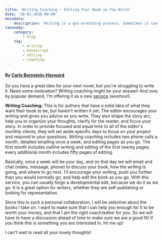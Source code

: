 ```yaml
---
title: 'Writing Coaching – Editing Your Book as You Write'
date: '18-01-2016 00:00'
metadata:
    description: 'Writing is a gut-wrenching process. Sometimes it can be helpful to have a coach by your side to hold your hand and help you write the best book you can.'
taxonomy:
    category:
        - blog
    tag:
        - writing
        - manuscript
        - editing
        - coaching
---
```


#### By [Carly Bornstein-Hayward](http://booklighteditorial.com/team#carly)

So you have a great idea for your next novel, but you're struggling to write it. Need some motivation? Writing coaching might be your answer! And now, by popular demand, I'm offering it as a new [service](/services) (woohoo!).

**Writing Coaching:** This is for authors that have a solid idea of what they want their book to be, but haven't written it yet. The editor encourages your writing and gives you advice as you write. They also shape the story arc, help you to organize your thoughts, clarify for the reader, and focus your story. In order to provide focused and equal time to all of the editor's monthly clients, they will set aside specific days to focus on your project and respond to your questions. Writing coaching includes two phone calls a month, detailed emailing once a week, and editing pages as you go. The first month includes outline writing and editing of the first twenty pages; every additional month includes fifty pages of editing.

Basically, once a week will be your day, and on that day we will email and chat (video, message, phone) to discuss your book, how the writing is going, and where to go next. I'll encourage your writing, push you further than you would normally go, and help edit the book as you go. With this service, you can usually forgo a developmental edit, because we do it as we go. It is a great option for writers, whether they are self-publishing or looking for representation.

Since this is such a personal collaboration, I will be selective about the books I take on. I want to make sure that I can help you enough for it to be worth your money, and that I am the right coach/editor for you. So we will have to have a discussion ahead of time to make sure we are a good fit! If you think this is something you are interested in, hit me up!

I can't wait to read all your lovely thoughts!